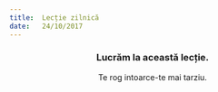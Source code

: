 ```yaml
---
title:  Lecție zilnică
date:   24/10/2017
---
```


### <center>Lucrăm la această lecție.</center>
<center>Te rog intoarce-te mai tarziu.</center>